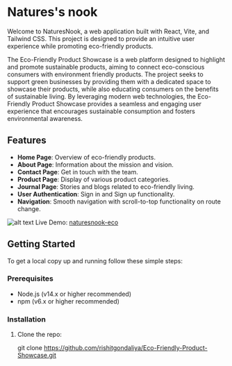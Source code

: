 # Natures's nook

Welcome to NaturesNook, a web application built with React, Vite, and Tailwind CSS. This project is designed to provide an intuitive user experience while promoting eco-friendly products.

The Eco-Friendly Product Showcase is a web platform designed to highlight and promote sustainable products, aiming to connect eco-conscious consumers with environment friendly products. The project seeks to support green businesses by providing them with a dedicated space to showcase their products, while also educating consumers on the benefits of sustainable living. By leveraging modern web technologies, the Eco-Friendly Product Showcase provides a seamless and engaging user experience that encourages sustainable consumption and fosters environmental awareness.

## Features
- **Home Page**: Overview of eco-friendly products.
- **About Page**: Information about the mission and vision.
- **Contact Page**: Get in touch with the team.
- **Product Page**: Display of various product categories.
- **Journal Page**: Stories and blogs related to eco-friendly living.
- **User Authentication**: Sign in and Sign up functionality.
- **Navigation**: Smooth navigation with scroll-to-top functionality on route change.

![alt text](image.png)
Live Demo: [naturesnook-eco](https://naturesnook-eco.netlify.app)

## Getting Started

To get a local copy up and running follow these simple steps:

### Prerequisites

- Node.js (v14.x or higher recommended)
- npm (v6.x or higher recommended)

### Installation

1. Clone the repo:

   git clone https://github.com/rishitgondaliya/Eco-Friendly-Product-Showcase.git
